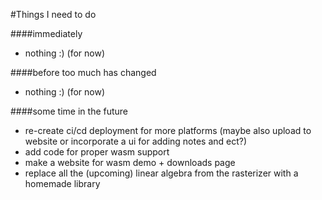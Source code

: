 #Things I need to do

####immediately
- nothing :) (for now)


####before too much has changed
- nothing :) (for now)


####some time in the future
- re-create ci/cd deployment for more platforms (maybe also upload to website or incorporate a ui for adding notes and ect?)
- add code for proper wasm support
- make a website for wasm demo + downloads page
- replace all the (upcoming) linear algebra from the rasterizer with a homemade library